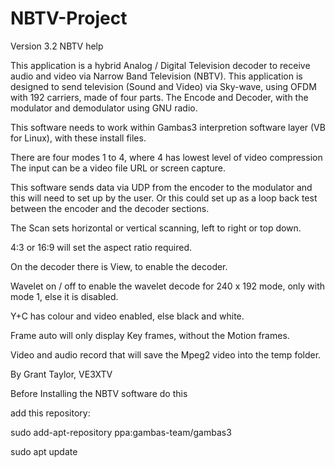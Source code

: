 # NBTV-Project
Version 3.2
NBTV help

This application is a hybrid Analog / Digital Television decoder to receive audio and video via Narrow Band Television (NBTV). 
This application is designed to send television (Sound and Video) via Sky-wave, using OFDM with 192 carriers, made of four parts. 
The Encode and Decoder, with the modulator and demodulator using GNU radio.

This software needs to work within Gambas3 interpretion software layer (VB for Linux), with these install files. 

There are four modes 1 to 4, where 4 has lowest level of video compression
The input can be a video file URL or screen capture.

This software sends data via UDP from the encoder to the modulator and this will need to set up by the user. 
Or this could set up as a loop back test between the encoder and the decoder sections.  

The Scan sets horizontal or vertical scanning, left to right or top down.

4:3 or 16:9 will set the aspect ratio required.

On the decoder there is View, to enable the decoder.

Wavelet on / off to enable the wavelet decode for 240 x 192 mode, only with mode 1, else it is disabled. 

Y+C has colour and video enabled, else black and white.

Frame auto will only display Key frames, without the Motion frames.

Video and audio record that will save the Mpeg2 video into the temp folder.

By Grant Taylor,
VE3XTV


Before Installing the NBTV software do this

add this repository:

sudo add-apt-repository ppa:gambas-team/gambas3

sudo apt update
